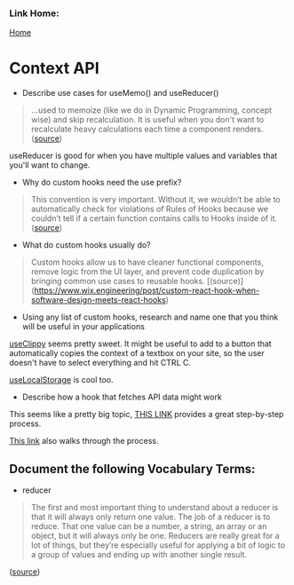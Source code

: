### Link Home:
[Home](README.md)

# Context API


- Describe use cases for useMemo() and useReducer()

> ...used to memoize (like we do in Dynamic Programming, concept wise) and skip recalculation. It is useful when you don't want to recalculate heavy calculations each time a component renders. ([source](https://stackoverflow.com/questions/66429202/what-are-production-use-cases-for-the-useref-usememo-usecallback-hooks))

useReducer is good for when you have multiple values and variables that you'll want to change.

- Why do custom hooks need the use prefix?

> This convention is very important. Without it, we wouldn’t be able to automatically check for violations of Rules of Hooks because we couldn’t tell if a certain function contains calls to Hooks inside of it. ([source](https://reactjs.org/docs/hooks-custom.html#extracting-a-custom-hook))

- What do custom hooks usually do?

> Custom hooks allow us to have cleaner functional components, remove logic from the UI layer, and prevent code duplication by bringing common use cases to reusable hooks. [(source)]
(https://www.wix.engineering/post/custom-react-hook-when-software-design-meets-react-hooks)

- Using any list of custom hooks, research and name one that you think will be useful in your applications

[useClippy](https://www.npmjs.com/package/use-clippy) seems pretty sweet. It might be useful to add to a button that automatically copies the context of a textbox on your site, so the user doesn't have to select everything and hit CTRL C.

[useLocalStorage](https://www.npmjs.com/package/@rehooks/local-storage) is cool too.

- Describe how a hook that fetches API data might work

This seems like a pretty big topic, [THIS LINK](https://www.robinwieruch.de/react-hooks-fetch-data) provides a great step-by-step process.

[This link](https://dev.to/madara/fetching-data-with-react-hooks-and-fetch-api-beginners-guide-2ick) also walks through the process.

## Document the following Vocabulary Terms:

- reducer

> The first and most important thing to understand about a reducer is that it will always only return one value. The job of a reducer is to reduce. That one value can be a number, a string, an array or an object, but it will always only be one. Reducers are really great for a lot of things, but they’re especially useful for applying a bit of logic to a group of values and ending up with another single result.

([source](https://css-tricks.com/understanding-the-almighty-reducer/))